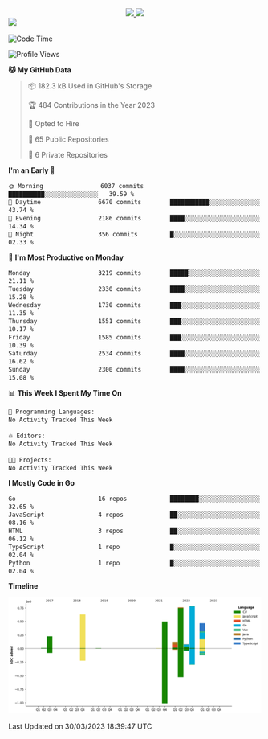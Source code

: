 <div align="center">
  <a href="https://github.com/arielsrv">
    <img height="180em" src="https://github-readme-stats.vercel.app/api?username=arielsrv&show_icons=true&theme=radical&include_all_commits=true&count_private=true"/>
    <img height="180em" src="https://github-readme-stats.vercel.app/api/top-langs/?username=arielsrv&layout=compact&langs_count=10&theme=radical"/>
 </a>
</div>

<div>
  <a href="https://www.linkedin.com/in/arielpineiro/" target="_blank">
    <img src="https://img.shields.io/badge/-LinkedIn-%230077B5?style=for-the-badge&logo=linkedin&logoColor=white" target="_blank">
  </a>
</div>

<!--START_SECTION:waka-->
![Code Time](http://img.shields.io/badge/Code%20Time-0%20secs-blue)

![Profile Views](http://img.shields.io/badge/Profile%20Views-1-blue)

**🐱 My GitHub Data** 

> 📦 182.3 kB Used in GitHub's Storage 
 > 
> 🏆 484 Contributions in the Year 2023
 > 
> 💼 Opted to Hire
 > 
> 📜 65 Public Repositories 
 > 
> 🔑 6 Private Repositories 
 > 
**I'm an Early 🐤** 

```text
🌞 Morning                6037 commits        ██████████░░░░░░░░░░░░░░░   39.59 % 
🌆 Daytime                6670 commits        ███████████░░░░░░░░░░░░░░   43.74 % 
🌃 Evening                2186 commits        ████░░░░░░░░░░░░░░░░░░░░░   14.34 % 
🌙 Night                  356 commits         █░░░░░░░░░░░░░░░░░░░░░░░░   02.33 % 
```
📅 **I'm Most Productive on Monday** 

```text
Monday                   3219 commits        █████░░░░░░░░░░░░░░░░░░░░   21.11 % 
Tuesday                  2330 commits        ████░░░░░░░░░░░░░░░░░░░░░   15.28 % 
Wednesday                1730 commits        ███░░░░░░░░░░░░░░░░░░░░░░   11.35 % 
Thursday                 1551 commits        ███░░░░░░░░░░░░░░░░░░░░░░   10.17 % 
Friday                   1585 commits        ███░░░░░░░░░░░░░░░░░░░░░░   10.39 % 
Saturday                 2534 commits        ████░░░░░░░░░░░░░░░░░░░░░   16.62 % 
Sunday                   2300 commits        ████░░░░░░░░░░░░░░░░░░░░░   15.08 % 
```


📊 **This Week I Spent My Time On** 

```text
💬 Programming Languages: 
No Activity Tracked This Week

🔥 Editors: 
No Activity Tracked This Week

🐱‍💻 Projects: 
No Activity Tracked This Week
```

**I Mostly Code in Go** 

```text
Go                       16 repos            ████████░░░░░░░░░░░░░░░░░   32.65 % 
JavaScript               4 repos             ██░░░░░░░░░░░░░░░░░░░░░░░   08.16 % 
HTML                     3 repos             ██░░░░░░░░░░░░░░░░░░░░░░░   06.12 % 
TypeScript               1 repo              █░░░░░░░░░░░░░░░░░░░░░░░░   02.04 % 
Python                   1 repo              █░░░░░░░░░░░░░░░░░░░░░░░░   02.04 % 
```



**Timeline**

![Lines of Code chart](https://raw.githubusercontent.com/arielsrv/arielsrv/main/assets/bar_graph.png)


 Last Updated on 30/03/2023 18:39:47 UTC
<!--END_SECTION:waka-->
